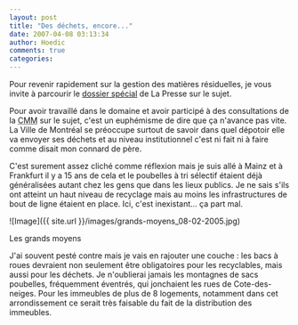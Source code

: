 ```yaml
---
layout: post
title: "Des déchets, encore..."
date: 2007-04-08 03:13:34
author: Hoedic
comments: true
categories: 
---
```



Pour revenir rapidement sur la gestion des matières résiduelles, je vous invite à parcourir le [dossier spécial](http://www.cyberpresse.ca/article/20070404/CPENVIRONNEMENT02/609300830/6579/CPENVIRONNEMENT02) de La Presse sur le sujet.

Pour avoir travaillé dans le domaine et avoir participé à des consultations de la <acronym title="Communauté Métropolitaine de Montréal">CMM</acronym> sur le sujet, c'est un euphémisme de dire que ça n'avance pas vite. La Ville de Montréal se préoccupe surtout de savoir dans quel dépotoir elle va envoyer ses déchets et au niveau institutionnel c'est ni fait ni à faire comme disait mon connard de père.

C'est surement assez cliché comme réflexion mais je suis allé à Mainz et à Frankfurt il y a 15 ans de cela et le poubelles à tri sélectif étaient déjà généralisées autant chez les gens que dans les lieux publics. Je ne sais s'ils ont atteint un haut niveau de recyclage mais au moins les infrastructures de bout de ligne étaient en place. Ici, c'est inexistant... ça part mal.

![Image]({{ site.url }}/images/grands-moyens_08-02-2005.jpg)
<div class="photoattrib">Les grands moyens</div>



J'ai souvent pesté contre mais je vais en rajouter une couche : les bacs à roues devraient non seulement être obligatoires pour les recyclables, mais aussi pour les déchets. Je n'oublierai jamais les montagnes de sacs poubelles, fréquemment éventrés, qui jonchaient les rues de Cote-des-neiges. Pour les immeubles de plus de 8 logements, notamment dans cet arrondissement ce serait très faisable du fait de la distribution des immeubles.

